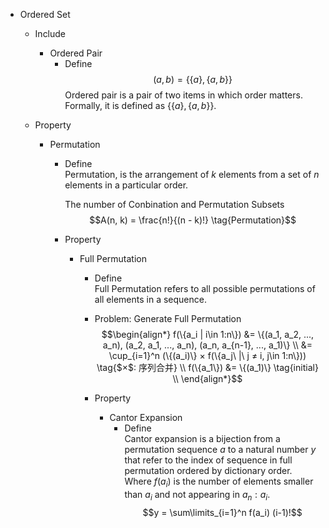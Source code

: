 * Ordered Set
  - Include
    * Ordered Pair
      - Define
        $$(a, b) = \{\{a\}, \{a, b\}\}$$
        Ordered pair is a pair of two items in which order matters. Formally, it is defined as $\{\{a\}, \{a, b\}\}$.

  - Property
    * Permutation
      - Define  
        Permutation, is the arrangement of $k$ elements from a set of $n$ elements in a particular order. 

        The number of Conbination and Permutation Subsets
        $$A(n, k) = \frac{n!}{(n - k)!}  \tag{Permutation}$$

      - Property
        * Full Permutation
          - Define  
            Full Permutation refers to all possible permutations of all elements in a sequence.  

          - Problem: Generate Full Permutation
            $$\begin{align*}
              f(\{a_i | i\in 1:n\}) 
              &= \{(a_1, a_2, ..., a_n), (a_2, a_1, ..., a_n), (a_n, a_{n-1}, ..., a_1)\}  \\
              &= \cup_{i=1}^n (\{(a_i)\} × f(\{a_j\ |\ j ≠ i, j\in 1:n\}))  \tag{$×$: 序列合并}  \\
              f(\{a_1\}) &= \{(a_1)\}  \tag{initial}  \\
            \end{align*}$$
            
          - Property
            * Cantor Expansion  
              - Define  
                Cantor expansion is a bijection from a permutation sequence $a$ to a natural number $y$ that refer to the index of sequence in full permutation ordered by dictionary order. Where $f(a_i)$ is the number of elements smaller than $a_i$ and not appearing in $a_n:a_i$.
                $$y = \sum\limits_{i=1}^n f(a_i) (i-1)!$$